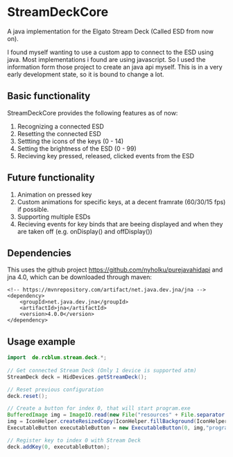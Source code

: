 # StreamDeckCore
A java implementation for the Elgato Stream Deck (Called ESD from now on).

I found myself wanting to use a custom app to connect to the ESD using java. Most implementations i found are using javascript. So I used the information form those project to create an java api myself. This is in a very early development state, so it is bound to change a lot.

## Basic functionality
StreamDeckCore provides the following features as of now:
1. Recognizing a connected ESD
2. Resetting the connected ESD
3. Settting the icons of the keys (0 - 14)
4. Setting the brightness of the ESD (0 - 99)
5. Recieving key pressed, released, clicked events from the ESD

## Future functionality
1. Animation on pressed key
2. Custom animations for specific keys, at a decent framrate (60/30/15 fps) if possible.
3. Supporting multiple ESDs
4. Recieving events for key binds that are beeing displayed and when they are taken off (e.g. onDisplay() and offDisplay())

## Dependencies
This uses the github project https://github.com/nyholku/purejavahidapi and jna 4.0, which can be downloaded through maven:

    <!-- https://mvnrepository.com/artifact/net.java.dev.jna/jna -->
    <dependency>
        <groupId>net.java.dev.jna</groupId>
        <artifactId>jna</artifactId>
        <version>4.0.0</version>
    </dependency>

## Usage example
```java
import  de.rcblum.stream.deck.*;
    
// Get connected Stream Deck (Only 1 device is supported atm)
StreamDeck deck = HidDevices.getStreamDeck();

// Reset previous configuration
deck.reset();

// Create a button for index 0, that will start program.exe
BufferedImage img = ImageIO.read(new File("resources" + File.separator + "icon.png"));
img = IconHelper.createResizedCopy(IconHelper.fillBackground(IconHelper.rotate180(img), Color.BLACK));
ExecutableButton executableButton = new ExecutableButton(0, img,"program.exe");

// Register key to index 0 with Stream Deck
deck.addKey(0, executableButton);
```
